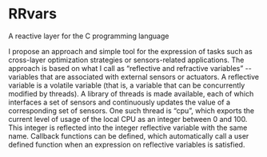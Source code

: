 # RRvars
A reactive layer for the C programming language

I propose an approach and simple tool for the expression of tasks such as cross-layer optimization strategies or sensors-related applications. The approach is based on what I call as “reflective and refractive variables” -- variables that are associated with external sensors or actuators. A reflective variable is a volatile variable (that is, a variable that can be concurrently modified by threads). A library of threads is made available, each of which interfaces a set of sensors and continuously updates the value of a corresponding set of sensors. One such thread is “cpu”, which exports the current level of usage of the local CPU as an integer between 0 and 100. This integer is reflected into the integer reflective variable with the same name. Callback functions can be defined, which automatically call a user defined function when an expression on reflective variables is satisfied.
